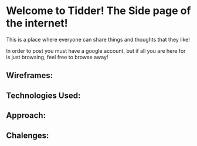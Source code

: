 # Welcome to Tidder! The Side page of the internet!
This is a place where everyone can share things and thoughts that they like!

In order to post you must have a google account, but if all you are here for is just browsing, feel free to browse away!

## Wireframes:

## Technologies Used:

## Approach:

## Chalenges:

